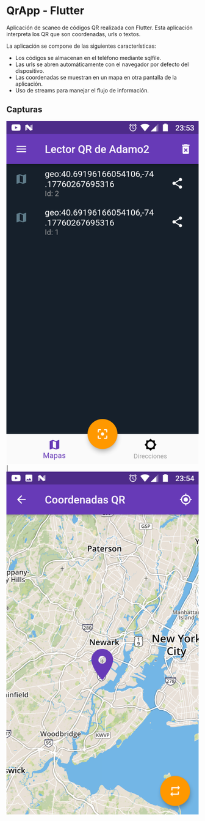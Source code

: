 # QrApp - Flutter

Aplicación de scaneo de códigos QR realizada con Flutter. Esta aplicación interpreta los QR que son coordenadas, urls o textos.

La aplicación se compone de las siguientes características:

- Los códigos se almacenan en el teléfono mediante sqlfile.
- Las urls se abren automáticamente con el navegador por defecto del dispositivo.
- Las coordenadas se muestran en un mapa en otra pantalla de la aplicación.
- Uso de streams para manejar el flujo de información.

## Capturas

![](https://github.com/Nemut/QrApp/blob/master/capturas/captura01-latlong.png)  |  ![](https://github.com/Nemut/QrApp/blob/master/capturas/captura03-map.png)